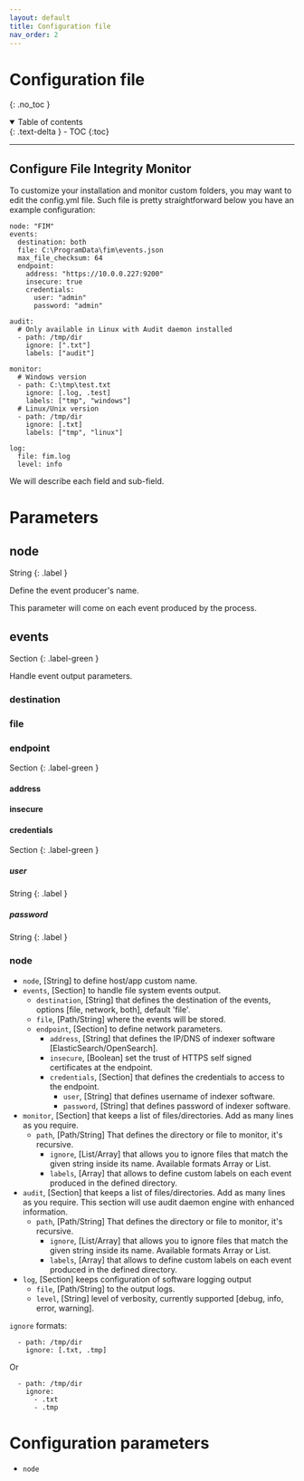 ```yaml
---
layout: default
title: Configuration file
nav_order: 2
---
```


# Configuration file
{: .no_toc }

<details open markdown="block">
  <summary>
    Table of contents
  </summary>
  {: .text-delta }
- TOC
{:toc}
</details>

---

## Configure File Integrity Monitor

To customize your installation and monitor custom folders, you may want to edit the config.yml file. Such file is pretty straightforward below you have an example configuration:

```
node: "FIM"
events:
  destination: both
  file: C:\ProgramData\fim\events.json
  max_file_checksum: 64
  endpoint:
    address: "https://10.0.0.227:9200"
    insecure: true
    credentials:
      user: "admin"
      password: "admin"

audit:
  # Only available in Linux with Audit daemon installed
  - path: /tmp/dir
    ignore: [".txt"]
    labels: ["audit"]

monitor:
  # Windows version
  - path: C:\tmp\test.txt
    ignore: [.log, .test]
    labels: ["tmp", "windows"]
  # Linux/Unix version
  - path: /tmp/dir
    ignore: [.txt]
    labels: ["tmp", "linux"]

log:
  file: fim.log
  level: info
```

We will describe each field and sub-field.

# Parameters
## node
String
{: .label }

Define the event producer's name.

This parameter will come on each event produced by the process.

## events
Section
{: .label-green }

Handle event output parameters.

### destination

### file

### endpoint
Section
{: .label-green }

#### address

#### insecure

#### credentials
Section
{: .label-green }

##### user
String
{: .label }

##### password
String
{: .label }

### node

- `node`, [String] to define host/app custom name.
- `events`, [Section] to handle file system events output.
  - `destination`, [String] that defines the destination of the events, options [file, network, both], default 'file'.
  - `file`, [Path/String] where the events will be stored.
  - `endpoint`, [Section] to define network parameters. 
    - `address`, [String] that defines the IP/DNS of indexer software [ElasticSearch/OpenSearch].
    - `insecure`, [Boolean] set the trust of HTTPS self signed certificates at the endpoint.
    - `credentials`, [Section] that defines the credentials to access to the endpoint. 
      - `user`, [String] that defines username of indexer software.
      - `password`, [String] that defines password of indexer software.
- `monitor`, [Section] that keeps a list of files/directories. Add as many lines as you require.
  - `path`, [Path/String] That defines the directory or file to monitor, it's recursive.
    - `ignore`, [List/Array] that allows you to ignore files that match the given string inside its name. Available formats Array or List.
    - `labels`, [Array] that allows to define custom labels on each event produced in the defined directory.
- `audit`, [Section] that keeps a list of files/directories. Add as many lines as you require. This section will use audit daemon engine with enhanced information.
  - `path`, [Path/String] That defines the directory or file to monitor, it's recursive.
    - `ignore`, [List/Array] that allows you to ignore files that match the given string inside its name. Available formats Array or List.
    - `labels`, [Array] that allows to define custom labels on each event produced in the defined directory.
- `log`, [Section] keeps configuration of software logging output
  - `file`, [Path/String] to the output logs.
  - `level`, [String] level of verbosity, currently supported [debug, info, error, warning].

`ignore` formats:
```
  - path: /tmp/dir
    ignore: [.txt, .tmp]
```
Or
```
  - path: /tmp/dir
    ignore:
      - .txt
      - .tmp
```

# Configuration parameters
- `node`